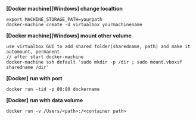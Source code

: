 **[Docker machine][Windows] change localtion**

    export MACHINE_STORAGE_PATH=yourpath
    docker-machine create -d virtualbox yourmachinename

**[Docker machine][Windows] mount other volume**

    use virtualbox GUI to add shared folder(sharedname, path) and make it automount, permanent
    // after start docker-machine
    docker-machine ssh default 'sudo mkdir -p /dir ; sudo mount.vboxsf sharedname /dir'

**[Docker] run with port**

    docker run -tid -p 80:80 dockername

**[Docker] run with data volume**

    docker run -v /Users/<path>:/<container path> 
